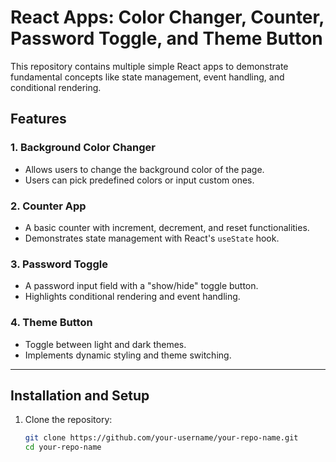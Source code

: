 # React Apps: Color Changer, Counter, Password Toggle, and Theme Button

This repository contains multiple simple React apps to demonstrate fundamental concepts like state management, event handling, and conditional rendering.

## Features

### 1. Background Color Changer
- Allows users to change the background color of the page.
- Users can pick predefined colors or input custom ones.

### 2. Counter App
- A basic counter with increment, decrement, and reset functionalities.
- Demonstrates state management with React's `useState` hook.

### 3. Password Toggle
- A password input field with a "show/hide" toggle button.
- Highlights conditional rendering and event handling.

### 4. Theme Button
- Toggle between light and dark themes.
- Implements dynamic styling and theme switching.

---

## Installation and Setup

1. Clone the repository:
   ```bash
   git clone https://github.com/your-username/your-repo-name.git
   cd your-repo-name
